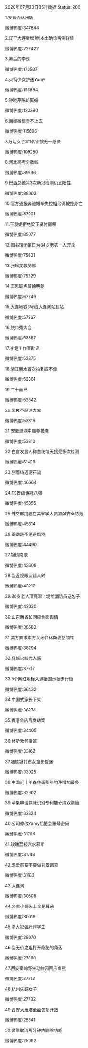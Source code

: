 2020年07月23日05时数据
Status: 200

1.罗晋否认出轨

微博热度:347644

2.辽宁大连新增1例本土确诊病例详情

微博热度:222422

3.幕后的李现

微博热度:170507

4.火箭少女护送Yamy

微博热度:155864

5.钟晓芹陈屿离婚

微博热度:123390

6.谢娜微信登不上去

微博热度:115695

7.万达女子311名密接无一感染

微博热度:109250

8.河北高考分数线

微博热度:89736

9.巴西总统第3次新冠检测仍呈阳性

微博热度:88003

10.官方通报奔驰婚车失控姐弟俩被撞身亡

微博热度:87001

11.王漫妮拒绝梁正贤付房租

微博热度:85077

12.图书馆闭馆日为84岁老农一人开放

微博热度:75831

13.张起灵救吴邪

微博热度:75229

14.王思聪点赞徐明朝

微博热度:67249

15.大连地铁3号线大连湾站封站

微博热度:57367

16.脱口秀大会

微博热度:53387

17.李健工作室辟谣

微博热度:53375

18.浙江丽水首次拍到四不像

微博热度:53361

19.三十而已

微博热度:53342

20.梁爽不原谅大宝

微博热度:53316

21.安徽巢湖中庙寺被淹

微博热度:53310

22.白宫发言人称总统每天接受多次检测

微博热度:51428

23.张雨绮遇泥石流

微博热度:46664

24.TS晋级世冠八强

微博热度:45855

25.外交部提醒在美留学人员加强安全防范

微博热度:45314

26.婚姻是不是避风港

微博热度:44490

27.锦绣南歌

微博热度:43608

28.当近视眼认错人时

微博热度:43212

29.80岁老人顶高温上堤给消防员送包子

微博热度:42020

30.山东新省长回应负面舆情

微博热度:38682

31.美方要求中方关闭驻休斯敦总领馆

微博热度:38294

32.穿越火线代入感

微博热度:37717

33.5个网红地标入选全国示范步行街

微博热度:36432

34.中国式家长下架

微博热度:36274

35.香港金店再发劫案

微博热度:34405

36.休斯敦领事馆

微博热度:33162

37.被铁锨打伤女童仍昏迷

微博热度:33025

38.中国近十年森林面积年均净增加最多

微博热度:32902

39.苹果申请静脉识别专利能分清双胞胎

微博热度:32324

40.公司修改Yamy后援会账号密码

微博热度:31764

41.玫瑰荔枝汽水慕斯

微博热度:31748

42.恋爱前要不要做背景调查

微博热度:31183

43.大连湾

微博热度:30508

44.外卖小哥头上全是耳朵

微博热度:30019

45.浙大犯强奸罪学生

微博热度:29070

46.当无价之姐打开隐秘的角落

微博热度:27888

47.西安秦岭野生动物园回应虐熊

微博热度:27812

48.杭州失踪女子

微博热度:27782

49.西安大雁塔全面恢复开放

微博热度:25341

50.微信取消两分钟内删除功能

微博热度:25092

